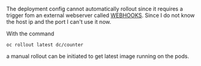 The deployment config cannot automatically rollout since it requires a trigger fom an external webserver called [WEBHOOKS](https://docs.openshift.com/container-platform/3.5/dev_guide/builds/triggering_builds.html#webhook-triggers). Since I do not know the host ip and the port I can't use it now.


With the command

```shell
oc rollout latest dc/counter
```

a manual rollout can be initiated to get latest image running on the pods.
